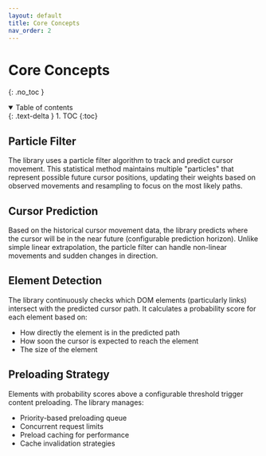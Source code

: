 ```yaml
---
layout: default
title: Core Concepts
nav_order: 2
---
```


# Core Concepts

{: .no_toc }

<details open markdown="block">
  <summary>
    Table of contents
  </summary>
  {: .text-delta }
1. TOC
{:toc}
</details>

## Particle Filter

The library uses a particle filter algorithm to track and predict cursor movement. This statistical method maintains multiple "particles" that represent possible future cursor positions, updating their weights based on observed movements and resampling to focus on the most likely paths.

## Cursor Prediction

Based on the historical cursor movement data, the library predicts where the cursor will be in the near future (configurable prediction horizon). Unlike simple linear extrapolation, the particle filter can handle non-linear movements and sudden changes in direction.

## Element Detection

The library continuously checks which DOM elements (particularly links) intersect with the predicted cursor path. It calculates a probability score for each element based on:
- How directly the element is in the predicted path
- How soon the cursor is expected to reach the element
- The size of the element

## Preloading Strategy

Elements with probability scores above a configurable threshold trigger content preloading. The library manages:
- Priority-based preloading queue 
- Concurrent request limits
- Preload caching for performance
- Cache invalidation strategies
